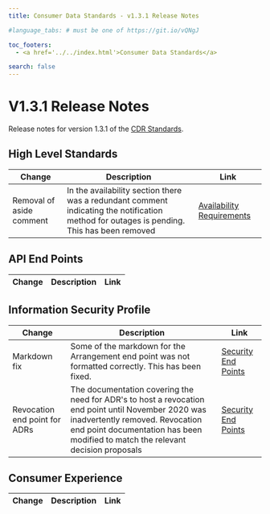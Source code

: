 ```yaml
---
title: Consumer Data Standards - v1.3.1 Release Notes

#language_tabs: # must be one of https://git.io/vQNgJ

toc_footers:
  - <a href='../../index.html'>Consumer Data Standards</a>

search: false
---
```


# V1.3.1 Release Notes
Release notes for version 1.3.1 of the [CDR Standards](../../index.html).

## High Level Standards
|Change|Description|Link|
|------|-----------|----|
|Removal of aside comment|In the availability section there was a redundant comment indicating the notification method for outages is pending.  This has been removed|[Availability Requirements](../../index.html#availability-requirements)|

## API End Points
|Change|Description|Link|
|------|-----------|----|

## Information Security Profile
|Change|Description|Link|
|------|-----------|----|
|Markdown fix|Some of the markdown for the Arrangement end point was not formatted correctly.  This has been fixed.|[Security End Points](../../index.html#end-points)|
|Revocation end point for ADRs|The documentation covering the need for ADR's to host a revocation end point until November 2020 was inadvertently removed.  Revocation end point documentation has been modified to match the relevant decision proposals|[Security End Points](../../index.html#end-points)|

## Consumer Experience
|Change|Description|Link|
|------|-----------|----|

